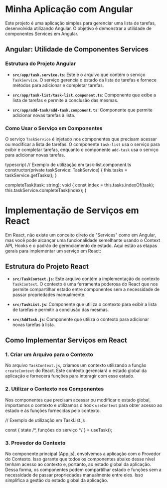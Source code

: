 # Minha Aplicação com Angular 

Este projeto é uma aplicação simples para gerenciar uma lista de tarefas, desenvolvida utilizando Angular. O objetivo é demonstrar a utilidade de componentes Services em Angular.

## Angular: Utilidade de Componentes Services

### Estrutura do Projeto Angular

- **`src/app/task.service.ts`**: Este é o arquivo que contém o serviço `TaskService`. O serviço gerencia o estado da lista de tarefas e fornece métodos para adicionar e completar tarefas.

- **`src/app/task-list/task-list.component.ts`**: Componente que exibe a lista de tarefas e permite a conclusão das mesmas.

- **`src/app/add-task/add-task.component.ts`**: Componente que permite adicionar novas tarefas à lista.

### Como Usar o Serviço em Componentes

O serviço `TaskService` é injetado nos componentes que precisam acessar ou modificar a lista de tarefas. O componente `task-list` usa o serviço para exibir e completar tarefas, enquanto o componente `add-task` usa o serviço para adicionar novas tarefas.

typescript
// Exemplo de utilização em task-list.component.ts
constructor(private taskService: TaskService) {
  this.tasks = taskService.getTasks();
}

completeTask(task: string): void {
  const index = this.tasks.indexOf(task);
  this.taskService.completeTask(index);
}

# Implementação de Serviços em React

Em React, não existe um conceito direto de "Services" como em Angular, mas você pode alcançar uma funcionalidade semelhante usando o Context API, Hooks e o padrão de gerenciamento de estado. Aqui estão as etapas gerais para implementar um serviço em React:

## Estrutura do Projeto React

- **`src/TaskContext.js`**: Este arquivo contém a implementação do contexto `TaskContext`. O contexto é uma ferramenta poderosa do React que nos permite compartilhar estado entre componentes sem a necessidade de passar propriedades manualmente.

- **`src/TaskList.js`**: Componente que utiliza o contexto para exibir a lista de tarefas e permitir a conclusão das mesmas.

- **`src/AddTask.js`**: Componente que utiliza o contexto para adicionar novas tarefas à lista.

## Como Implementar Serviços em React

### 1. Criar um Arquivo para o Contexto

No arquivo `TaskContext.js`, criamos um contexto utilizando a função `createContext` do React. Este contexto gerenciará o estado global da aplicação e fornecerá funções para interagir com esse estado.

### 2. Utilizar o Contexto nos Componentes

Nos componentes que precisam acessar ou modificar o estado global, importamos o contexto e utilizamos o hook `useContext` para obter acesso ao estado e às funções fornecidas pelo contexto.


// Exemplo de utilização em TaskList.js

const { state /*, funções do serviço */ } = useTask();


### 3. Provedor do Contexto
No componente principal (App.js), envolvemos a aplicação com o Provedor do Contexto. Isso garante que todos os componentes abaixo desse nível tenham acesso ao contexto e, portanto, ao estado global da aplicação.
Dessa forma, os componentes podem compartilhar estado e funções sem a necessidade de passar propriedades manualmente entre eles. Isso simplifica a gestão do estado global da aplicação.